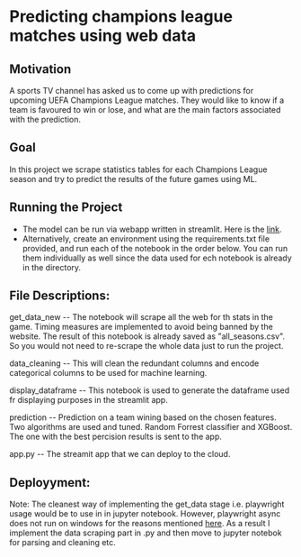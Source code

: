# Predicting champions league matches using web data

## Motivation
A sports TV channel has asked us to come up with predictions for upcoming UEFA Champions League matches. They would like to know if a team is favoured to win or lose, and what are the main factors associated with the prediction. 

## Goal
In this project we scrape statistics tables for each Champions League season and try to predict the results of the future games using ML.

## Running the Project

- The model can be run via webapp written in streamlit. Here is the [link]().
- Alternatively, create an environment using the requirements.txt file provided, and run each of the notebook in the order below. You can run them individually as well since the data used for ech notebook is already in the directory. 

## File Descriptions:

get_data_new -- The  notebook will scrape all the web for th stats in the game. Timing measures are implemented to avoid being banned by the website. The result of this notebook is already saved as "all_seasons.csv". So you would not need to re-scrape the whole data just to run the project.

data_cleaning -- This will clean the redundant columns and encode categorical columns to be used for machine learning.

display_dataframe -- This notebook is used to generate the dataframe used fr displaying purposes in the streamlit app.

prediction -- Prediction on a team wining based on the chosen features. Two algorithms are used and tuned. Random Forrest classifier and XGBoost. The one with the best percision results is sent to the app.

app.py -- The streamit app that we can deploy to the cloud.

## Deployyment:



Note: The cleanest way of implementing the get_data stage i.e. playwright usage would be to use in in jupyter notebook. However, playwright async does not run on windows for the reasons mentioned [here](https://github.com/scrapy-plugins/scrapy-playwright#known-issues). As a result I implement the data scraping part in .py and then move to jupyter notebok for parsing and cleaning etc.